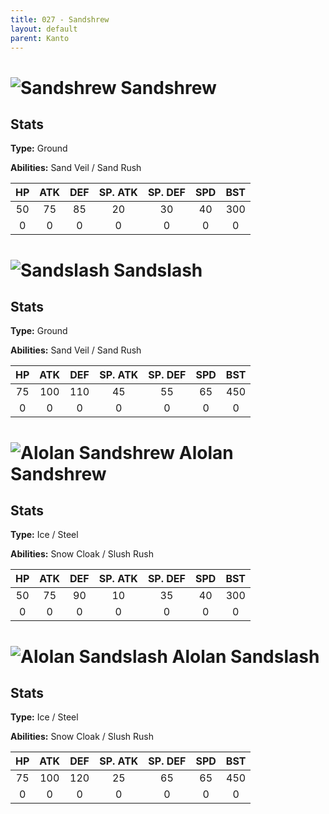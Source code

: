 ```yaml
---
title: 027 - Sandshrew
layout: default
parent: Kanto
---
```


# ![Sandshrew](https://serebii.net/pokedex-sm/icon/027.png) Sandshrew
## Stats

**Type:** Ground

**Abilities:** Sand Veil / Sand Rush

| HP | ATK | DEF | SP. ATK | SP. DEF | SPD | BST |
|:--:|:---:|:---:|:-------:|:-------:|:---:|:---:|
| 50 | 75  | 85  | 20      | 30      | 40  | 300 |
| 0  | 0   | 0   | 0       | 0       | 0   | 0   |

# ![Sandslash](https://serebii.net/pokedex-sm/icon/028.png) Sandslash
## Stats

**Type:** Ground

**Abilities:** Sand Veil / Sand Rush

| HP | ATK  | DEF  | SP. ATK | SP. DEF | SPD | BST |
|:--:|:----:|:----:|:-------:|:-------:|:---:|:---:|
| 75 | 100  | 110  | 45      | 55      | 65  | 450 |
| 0  | 0    | 0    | 0       | 0       | 0   | 0   |

# ![Alolan Sandshrew](https://serebii.net/pokedex-sm/icon/027-a.png) Alolan Sandshrew
## Stats

**Type:** Ice / Steel

**Abilities:** Snow Cloak / Slush Rush

| HP | ATK | DEF | SP. ATK | SP. DEF | SPD | BST |
|:--:|:---:|:---:|:-------:|:-------:|:---:|:---:|
| 50 | 75  | 90  | 10      | 35      | 40  | 300 |
| 0  | 0   | 0   | 0       | 0       | 0   | 0   |

# ![Alolan Sandslash](https://serebii.net/pokedex-sm/icon/028-a.png) Alolan Sandslash
## Stats

**Type:** Ice / Steel

**Abilities:** Snow Cloak / Slush Rush

| HP | ATK  | DEF  | SP. ATK | SP. DEF | SPD | BST |
|:--:|:----:|:----:|:-------:|:-------:|:---:|:---:|
| 75 | 100  | 120  | 25      | 65      | 65  | 450 |
| 0  | 0    | 0    | 0       | 0       | 0   | 0   |